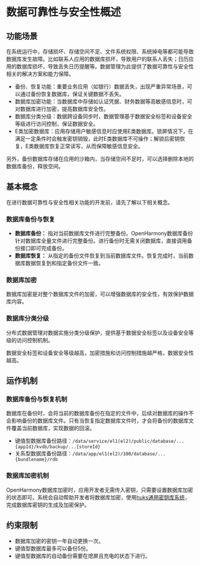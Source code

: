 # 数据可靠性与安全性概述

## 功能场景

在系统运行中，存储损坏、存储空间不足、文件系统权限、系统掉电等都可能导致数据库发生故障。比如联系人应用的数据库损坏，导致用户的联系人丢失；日历应用的数据库损坏，导致丢失日历提醒等。数据管理为此提供了数据可靠性与安全性相关的解决方案和能力保障。

- 备份、恢复功能：重要业务应用（如银行）数据丢失，出现严重异常场景，可以通过备份恢复数据库，保证关键数据不丢失。
- 数据库加密功能：当数据库中存储如认证凭据、财务数据等高敏感信息时，可对数据库进行加密，提高数据库安全性。
- 数据库分类分级：数据跨设备同步时，数据管理基于数据安全标签和设备安全等级进行访问控制，保证数据安全。
- E类加密数据库：应用存储用户敏感信息时应使用E类数据库。锁屏情况下，在满足一定条件时会触发密钥销毁，此时E类数据库不可操作；解锁后密钥恢复，E类数据库恢复正常读写，从而保障敏感信息安全。

另外，备份数据库存储在应用的沙箱内，当存储空间不足时，可以选择删除本地的数据库备份，释放空间。

## 基本概念

在进行数据可靠性与安全性相关功能的开发前，请先了解以下相关概念。

### 数据库备份与恢复

- **数据库备份：** 指对当前数据库文件进行完整备份。OpenHarmony数据库备份针对数据库全量文件进行完整备份。进行备份时无需关闭数据库，直接调用备份接口即可完成备份。
- **数据库恢复：** 从指定的备份文件恢复到当前数据库文件。恢复完成时，当前数据库数据恢复到和指定备份文件一致。

### 数据库加密

数据库加密是对整个数据库文件的加密，可以增强数据库的安全性，有效保护数据库内容。

### 数据库分类分级

分布式数据管理对数据实施分类分级保护，提供基于数据安全标签以及设备安全等级的访问控制机制。

数据安全标签和设备安全等级越高，加密措施和访问控制措施越严格，数据安全性越高。

## 运作机制

### 数据库备份与恢复机制

数据库在备份时，会将当前的数据库备份在指定的文件中，后续对数据库的操作不会影响备份的数据库文件。只有当恢复指定数据库文件时，才会将备份的数据库文件覆盖当前数据库，实现数据的回滚。

- 键值型数据库备份路径：`/data/service/el1(el2)/public/database/...{appId}/kvdb/backup/...{storeId}`
- 关系型数据库备份路径：`/data/app/el1(el2)/100/database/...{bundlename}/rdb`

### 数据库加密机制

OpenHarmony数据库加密时，应用开发者无需传入密钥，只需要设置数据库加密的状态即可。系统会自动帮助开发者将数据库加密，使用[huks通用密钥库系统](../../../API_Reference/source_zh_cn/apis/UniversalKeystoreKit/cj-apis-security_huks.md)，完成数据库密钥的生成及加密保护。

## 约束限制

- 数据库加密的密钥一年自动更换一次。
- 键值型数据库最多可以备份5份。
- 键值型数据库的自动备份需要在熄屏且充电的状态下进行。

